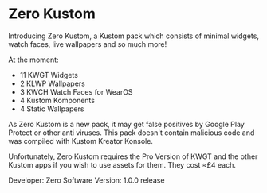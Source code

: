 # Zero Kustom

Introducing Zero Kustom, a Kustom pack which consists of minimal widgets, watch faces, live wallpapers and so much more!

At the moment:
- 11 KWGT Widgets
- 2 KLWP Wallpapers
- 3 KWCH Watch Faces for WearOS
- 4 Kustom Komponents
- 4 Static Wallpapers

As Zero Kustom is a new pack, it may get false positives by Google Play Protect or other anti viruses. This pack doesn't contain malicious code and was compiled with Kustom Kreator Konsole.

Unfortunately, Zero Kustom requires the Pro Version of KWGT and the other Kustom apps if you wish to use assets for them. They cost ≈£4 each.

Developer: Zero Software
Version: 1.0.0 release
